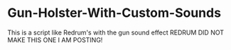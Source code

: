 # Gun-Holster-With-Custom-Sounds
This is a script like Redrum's with the gun sound effect REDRUM DID NOT MAKE THIS ONE I AM POSTING!
